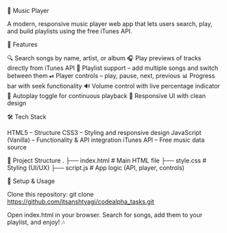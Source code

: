 🎵 Music Player

A modern, responsive music player web app that lets users search, play, and build playlists using the free iTunes API.

🚀 Features

🔍 Search songs by name, artist, or album
🎧 Play previews of tracks directly from iTunes API
📃 Playlist support – add multiple songs and switch between them
⏯ Player controls – play, pause, next, previous
📊 Progress bar with seek functionality
🔊 Volume control with live percentage indicator
🔁 Autoplay toggle for continuous playback
🎨 Responsive UI with clean design

🛠️ Tech Stack

HTML5 – Structure
CSS3 – Styling and responsive design
JavaScript (Vanilla) – Functionality & API integration
iTunes API – Free music data source

📂 Project Structure
.
├── index.html      # Main HTML file
├── style.css       # Styling (UI/UX)
├── script.js       # App logic (API, player, controls)


🔧 Setup & Usage

Clone this repository:
git clone https://github.com/itsanshtyagi/codealpha_tasks.git


Open index.html in your browser.
Search for songs, add them to your playlist, and enjoy! 🎶